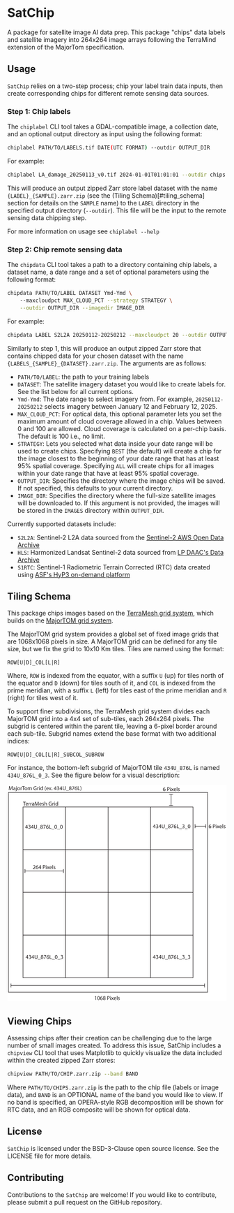 # SatChip

A package for satellite image AI data prep. This package "chips" data labels and satellite imagery into 264x264 image arrays following the TerraMind extension of the MajorTom specification.

## Usage
`SatChip` relies on a two-step process; chip your label train data inputs, then create corresponding chips for different remote sensing data sources.

### Step 1: Chip labels
The `chiplabel` CLI tool takes a GDAL-compatible image, a collection date, and an optional output directory as input using the following format:

```bash
chiplabel PATH/TO/LABELS.tif DATE(UTC FORMAT) --outdir OUTPUT_DIR
```
For example:
```bash
chiplabel LA_damage_20250113_v0.tif 2024-01-01T01:01:01 --outdir chips
```
This will produce an output zipped Zarr store label dataset with the name `{LABEL}_{SAMPLE}.zarr.zip` (see the (Tiling Schema)[#tiling_schema] section for details on the `SAMPLE` name) to the `LABEL` directory in the specified output directory (`--outdir`). This file will be the input to the remote sensing data chipping step.

For more information on usage see `chiplabel --help`

### Step 2: Chip remote sensing data
The `chipdata` CLI tool takes a path to a directory containing chip labels, a dataset name, a date range and a set of optional parameters using the following format:
```bash
chipdata PATH/TO/LABEL DATASET Ymd-Ymd \ 
    --maxcloudpct MAX_CLOUD_PCT --strategy STRATEGY \
    --outdir OUTPUT_DIR --imagedir IMAGE_DIR
```
For example:
```bash
chipdata LABEL S2L2A 20250112-20250212 --maxcloudpct 20 --outdir OUTPUT_DIR --imagedir IMAGES
```
Similarly to step 1, this will produce an output zipped Zarr store that contains chipped data for your chosen dataset with the name `{LABELS_{SAMPLE}_{DATASET}.zarr.zip`. The arguments are as follows:
- `PATH/TO/LABEL`: the path to your training labels
- `DATASET`: The satellite imagery dataset you would like to create labels for. See the list below for all current options.
- `Ymd-Ymd`: The date range to select imagery from. For example, `20250112-20250212` selects imagery between January 12 and February 12, 2025.
- `MAX_CLOUD_PCT`: For optical data, this optional parameter lets you set the maximum amount of cloud coverage allowed in a chip. Values between 0 and 100 are allowed. Cloud coverage is calculated on a per-chip basis. The default is 100 i.e., no limit.
- `STRATEGY`: Lets you selected what data inside your date range will be used to create chips. Specifying `BEST` (the default) will create a chip for the image closest to the beginning of your date range that has at least 95% spatial coverage. Specifying `ALL` will create chips for all images within your date range that have at least 95% spatial coverage.
- `OUTPUT_DIR`: Specifies the directory where the image chips will be saved. If not specified, this defaults to your current directory.
- `IMAGE_DIR`: Specifies the directory where the full-size satellite images will be downloaded to. If this argument is not provided, the images will be stored in the `IMAGES` directory within `OUTPUT_DIR`.

Currently supported datasets include:
- `S2L2A`: Sentinel-2 L2A data sourced from the [Sentinel-2 AWS Open Data Archive](https://registry.opendata.aws/sentinel-2/)
- `HLS`: Harmonized Landsat Sentinel-2 data sourced from [LP DAAC's Data Archive](https://www.earthdata.nasa.gov/data/projects/hls)
- `S1RTC`: Sentinel-1 Radiometric Terrain Corrected (RTC) data created using [ASF's HyP3 on-demand platform](https://hyp3-docs.asf.alaska.edu/guides/rtc_product_guide/)

## Tiling Schema

This package chips images based on the [TerraMesh grid system](https://huggingface.co/datasets/ibm-esa-geospatial/TerraMesh), which builds on the [MajorTOM grid system](https://github.com/ESA-PhiLab/Major-TOM).

The MajorTOM grid system provides a global set of fixed image grids that are 1068x1068 pixels in size. A MajorTOM grid can be defined for any tile size, but we fix the grid to 10x10 Km tiles. Tiles are named using the format:
```
ROW[U|D]_COL[L|R]
```
Where, `ROW` is indexed from the equator, with a suffix `U` (up) for tiles north of the equator and `D` (down) for tiles south of it, and `COL` is indexed from the prime meridian, with a suffix `L` (left) for tiles east of the prime meridian and `R` (right) for tiles west of it.

To support finer subdivisions, the TerraMesh grid system divides each MajorTOM grid into a 4x4 set of sub-tiles, each 264x264 pixels. The subgrid is centered within the parent tile, leaving a 6-pixel border around each sub-tile. Subgrid names extend the base format with two additional indices:
```
ROW[U|D]_COL[L|R]_SUBCOL_SUBROW
```
For instance, the bottom-left subgrid of MajorTOM tile `434U_876L` is named `434U_876L_0_3`. See the figure below for a visual description:

![TerraMesh tiling schema](assets/satchip_schema.svg)

## Viewing Chips
Assessing chips after their creation can be challenging due to the large number of small images created. To address this issue, SatChip includes a `chipview` CLI tool that uses Matplotlib to quickly visualize the data included within the created zipped Zarr stores:
```bash
chipview PATH/TO/CHIP.zarr.zip --band BAND
```
Where `PATH/TO/CHIPS.zarr.zip` is the path to the chip file (labels or image data), and `BAND` is an OPTIONAL name of the band you would like to view. If no band is specified, an OPERA-style RGB decomposition will be shown for RTC data, and an RGB composite will be shown for optical data.

## License
`SatChip` is licensed under the BSD-3-Clause open source license. See the LICENSE file for more details.

## Contributing
Contributions to the `SatChip` are welcome! If you would like to contribute, please submit a pull request on the GitHub repository.
